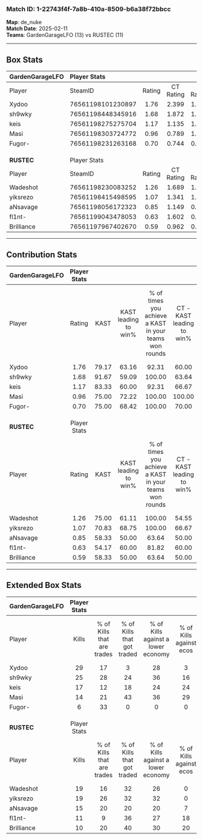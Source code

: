 ### Match ID: 1-22743f4f-7a8b-410a-8509-b6a38f72bbcc  
**Map**: de_nuke  
**Match Date**: 2025-02-11  
**Teams**: GardenGarageLFO (13) vs RUSTEC (11)  

---  

## Box Stats  

| **GardenGarageLFO** | Player Stats      |        |           |          |       |       |       |         |        |      |     |
| :- | :- | :-: | :-: | :-: | :-: | :-: | :-: | :-: | :-: | :-: | :-: |
| Player              | SteamID           | Rating | CT Rating | T Rating | KAST  |  ADR  | Kills | Assists | Deaths | K/D  | HS% |
| Xydoo               | 76561198101230897 |  1.76  |   2.399   |  1.250   | 79.17 | 99.8  |  29   |    0    |   11   | 2.64 | 44  |
| sh9wky              | 76561198448345916 |  1.68  |   1.872   |  1.926   | 91.67 | 109.1 |  25   |   13    |   16   | 1.56 | 64  |
| keis                | 76561198275275704 |  1.17  |   1.135   |  1.510   | 83.33 | 85.0  |  17   |    4    |   18   | 0.94 | 52  |
| Masi                | 76561198303724772 |  0.96  |   0.789   |  1.403   | 75.00 | 64.9  |  14   |    4    |   17   | 0.82 | 28  |
| Fugor-              | 76561198231263168 |  0.70  |   0.744   |  0.982   | 75.00 | 50.0  |   6   |    7    |   14   | 0.43 | 66  |
|                     |                   |        |           |          |       |       |       |         |        |      |     |
|                     |                   |        |           |          |       |       |       |         |        |      |     |
|                     |                   |        |           |          |       |       |       |         |        |      |     |
| **RUSTEC**          | Player Stats      |        |           |          |       |       |       |         |        |      |     |
| Player              | SteamID           | Rating | CT Rating | T Rating | KAST  |  ADR  | Kills | Assists | Deaths | K/D  | HS% |
| Wadeshot            | 76561198230083252 |  1.26  |   1.689   |  1.086   | 75.00 | 89.7  |  19   |    8    |   16   | 1.19 | 63  |
| yiksrezo            | 76561198415498595 |  1.07  |   1.341   |  1.006   | 70.83 | 70.6  |  19   |    1    |   19   | 1.00 | 84  |
| aNsavage            | 76561198056172323 |  0.85  |   1.149   |  0.721   | 58.33 | 66.3  |  15   |    3    |   18   | 0.83 | 46  |
| fl1nt-              | 76561199043478053 |  0.63  |   1.602   |  0.221   | 54.17 | 64.1  |  11   |    5    |   20   | 0.55 | 54  |
| Brilliance          | 76561197967402670 |  0.59  |   0.962   |  0.443   | 58.33 | 54.7  |  10   |    4    |   20   | 0.50 | 20  |
---  

## Contribution Stats  

| **GardenGarageLFO** | Player Stats |       |                      |                                                        |                           |                                                             |                          |                                                            |
| :- | :-: | :-: | :-: | :-: | :-: | :-: | :-: | :-: |
| Player              |    Rating    | KAST  | KAST leading to win% | % of times you achieve a KAST in your teams won rounds | CT - KAST leading to win% | CT - % of times you achieve a KAST in your teams won rounds | T - KAST leading to win% | T - % of times you achieve a KAST in your teams won rounds |
| Xydoo               |     1.76     | 79.17 |        63.16         |                         92.31                          |           60.00           |                            85.71                            |          66.67           |                           100.00                           |
| sh9wky              |     1.68     | 91.67 |        59.09         |                         100.00                         |           63.64           |                           100.00                            |          54.55           |                           100.00                           |
| keis                |     1.17     | 83.33 |        60.00         |                         92.31                          |           66.67           |                            85.71                            |          54.55           |                           100.00                           |
| Masi                |     0.96     | 75.00 |        72.22         |                         100.00                         |          100.00           |                           100.00                            |          54.55           |                           100.00                           |
| Fugor-              |     0.70     | 75.00 |        68.42         |                         100.00                         |           70.00           |                           100.00                            |          66.67           |                           100.00                           |
|                     |              |       |                      |                                                        |                           |                                                             |                          |                                                            |
|                     |              |       |                      |                                                        |                           |                                                             |                          |                                                            |
|                     |              |       |                      |                                                        |                           |                                                             |                          |                                                            |
| **RUSTEC**          | Player Stats |       |                      |                                                        |                           |                                                             |                          |                                                            |
| Player              |    Rating    | KAST  | KAST leading to win% | % of times you achieve a KAST in your teams won rounds | CT - KAST leading to win% | CT - % of times you achieve a KAST in your teams won rounds | T - KAST leading to win% | T - % of times you achieve a KAST in your teams won rounds |
| Wadeshot            |     1.26     | 75.00 |        61.11         |                         100.00                         |           54.55           |                           100.00                            |          71.43           |                           100.00                           |
| yiksrezo            |     1.07     | 70.83 |        68.75         |                         100.00                         |           66.67           |                           100.00                            |          71.43           |                           100.00                           |
| aNsavage            |     0.85     | 58.33 |        50.00         |                         63.64                          |           50.00           |                            66.67                            |          50.00           |                           60.00                            |
| fl1nt-              |     0.63     | 54.17 |        60.00         |                         81.82                          |           60.00           |                           100.00                            |          60.00           |                           60.00                            |
| Brilliance          |     0.59     | 58.33 |        50.00         |                         63.64                          |           50.00           |                            66.67                            |          50.00           |                           60.00                            |
---  

## Extended Box Stats  

| **GardenGarageLFO** | Player Stats |                            |                            |                                    |                         |                              |                                 |        |                             |                                     |                          |                               |                            |
| :- | :-: | :-: | :-: | :-: | :-: | :-: | :-: | :-: | :-: | :-: | :-: | :-: | :-: |
| Player              |    Kills     | % of Kills that are trades | % of Kills that got traded | % of Kills against a lower economy | % of Kills against ecos | % of Kills that are flawless | % of Kills that are close duels | Deaths | % of Deaths that get traded | % of Deaths against a lower economy | % of Deaths against ecos | % of Deaths that are flawless | % of Deaths that are close |
| Xydoo               |      29      |             17             |             3              |                 28                 |            3            |              79              |                3                |   11   |              9              |                  9                  |            0             |              82               |             9              |
| sh9wky              |      25      |             28             |             24             |                 36                 |           16            |              72              |               12                |   16   |             50              |                 19                  |            6             |              56               |             13             |
| keis                |      17      |             12             |             18             |                 24                 |           24            |              82              |               12                |   18   |             28              |                 17                  |            6             |              72               |             11             |
| Masi                |      14      |             21             |             43             |                 36                 |           29            |              57              |                7                |   17   |             24              |                 24                  |            6             |              59               |             6              |
| Fugor-              |      6       |             33             |             0              |                 0                  |            0            |              67              |               17                |   14   |             36              |                 29                  |            7             |              71               |             7              |
|                     |              |                            |                            |                                    |                         |                              |                                 |        |                             |                                     |                          |                               |                            |
|                     |              |                            |                            |                                    |                         |                              |                                 |        |                             |                                     |                          |                               |                            |
|                     |              |                            |                            |                                    |                         |                              |                                 |        |                             |                                     |                          |                               |                            |
| **RUSTEC**          | Player Stats |                            |                            |                                    |                         |                              |                                 |        |                             |                                     |                          |                               |                            |
| Player              |    Kills     | % of Kills that are trades | % of Kills that got traded | % of Kills against a lower economy | % of Kills against ecos | % of Kills that are flawless | % of Kills that are close duels | Deaths | % of Deaths that get traded | % of Deaths against a lower economy | % of Deaths against ecos | % of Deaths that are flawless | % of Deaths that are close |
| Wadeshot            |      19      |             16             |             32             |                 26                 |            0            |              63              |               11                |   16   |             25              |                 13                  |            0             |              63               |             6              |
| yiksrezo            |      19      |             26             |             32             |                 32                 |            0            |              53              |                0                |   19   |             16              |                 21                  |            5             |              95               |             0              |
| aNsavage            |      15      |             20             |             20             |                 20                 |            7            |              73              |                7                |   18   |             17              |                 17                  |            0             |              67               |             11             |
| fl1nt-              |      11      |             9              |             36             |                 27                 |           18            |             109              |                9                |   20   |             15              |                 20                  |            5             |              85               |             5              |
| Brilliance          |      10      |             20             |             40             |                 30                 |           20            |              60              |               10                |   20   |             15              |                 15                  |            0             |              60               |             10             |
